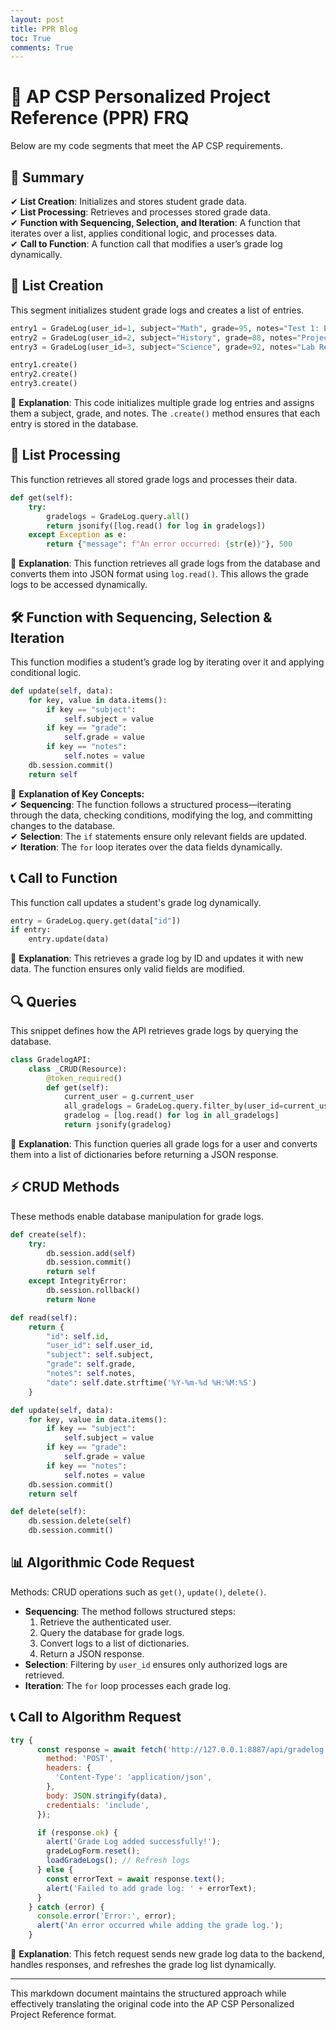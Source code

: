 ```yaml
---
layout: post
title: PPR Blog
toc: True
comments: True
---
```


# 🚀 AP CSP Personalized Project Reference (PPR) FRQ
Below are my code segments that meet the AP CSP requirements.

## 📌 Summary
✔ **List Creation**: Initializes and stores student grade data.  
✔ **List Processing**: Retrieves and processes stored grade data.  
✔ **Function with Sequencing, Selection, and Iteration**: A function that iterates over a list, applies conditional logic, and processes data.  
✔ **Call to Function**: A function call that modifies a user’s grade log dynamically.  

## 📂 List Creation
This segment initializes student grade logs and creates a list of entries.

```python
entry1 = GradeLog(user_id=1, subject="Math", grade=95, notes="Test 1: Easy exam")
entry2 = GradeLog(user_id=2, subject="History", grade=88, notes="Project Presentation")
entry3 = GradeLog(user_id=3, subject="Science", grade=92, notes="Lab Report")

entry1.create()
entry2.create()
entry3.create()
```

📝 **Explanation**: This code initializes multiple grade log entries and assigns them a subject, grade, and notes. The `.create()` method ensures that each entry is stored in the database.

## 🔄 List Processing
This function retrieves all stored grade logs and processes their data.

```python
def get(self):
    try:
        gradelogs = GradeLog.query.all()
        return jsonify([log.read() for log in gradelogs])
    except Exception as e:
        return {"message": f"An error occurred: {str(e)}"}, 500
```

📝 **Explanation**: This function retrieves all grade logs from the database and converts them into JSON format using `log.read()`. This allows the grade logs to be accessed dynamically.

## 🛠️ Function with Sequencing, Selection & Iteration
This function modifies a student’s grade log by iterating over it and applying conditional logic.

```python
def update(self, data):
    for key, value in data.items():
        if key == "subject":
            self.subject = value
        if key == "grade":
            self.grade = value
        if key == "notes":
            self.notes = value
    db.session.commit()
    return self
```

📌 **Explanation of Key Concepts:**  
✔ **Sequencing**: The function follows a structured process—iterating through the data, checking conditions, modifying the log, and committing changes to the database.  
✔ **Selection**: The `if` statements ensure only relevant fields are updated.  
✔ **Iteration**: The `for` loop iterates over the data fields dynamically.

## 📞 Call to Function
This function call updates a student's grade log dynamically.

```python
entry = GradeLog.query.get(data["id"])
if entry:
    entry.update(data)
```

📝 **Explanation**: This retrieves a grade log by ID and updates it with new data. The function ensures only valid fields are modified.

## 🔍 Queries
This snippet defines how the API retrieves grade logs by querying the database.

```python
class GradelogAPI:
    class _CRUD(Resource):
        @token_required()
        def get(self):
            current_user = g.current_user
            all_gradelogs = GradeLog.query.filter_by(user_id=current_user.id).all()
            gradelog = [log.read() for log in all_gradelogs]
            return jsonify(gradelog)
```

📝 **Explanation**: This function queries all grade logs for a user and converts them into a list of dictionaries before returning a JSON response.

## ⚡ CRUD Methods
These methods enable database manipulation for grade logs.

```python
def create(self):
    try:
        db.session.add(self)
        db.session.commit()
        return self
    except IntegrityError:
        db.session.rollback()
        return None

def read(self):
    return {
        "id": self.id,
        "user_id": self.user_id,
        "subject": self.subject,
        "grade": self.grade,
        "notes": self.notes,
        "date": self.date.strftime('%Y-%m-%d %H:%M:%S')
    }

def update(self, data):
    for key, value in data.items():
        if key == "subject":
            self.subject = value
        if key == "grade":
            self.grade = value
        if key == "notes":
            self.notes = value
    db.session.commit()
    return self

def delete(self):
    db.session.delete(self)
    db.session.commit()
```

## 📊 Algorithmic Code Request
Methods: CRUD operations such as `get()`, `update()`, `delete()`.

- **Sequencing**: The method follows structured steps:  
  1. Retrieve the authenticated user.  
  2. Query the database for grade logs.  
  3. Convert logs to a list of dictionaries.  
  4. Return a JSON response.
- **Selection**: Filtering by `user_id` ensures only authorized logs are retrieved.
- **Iteration**: The `for` loop processes each grade log.

## 📞 Call to Algorithm Request

```javascript
try {
      const response = await fetch('http://127.0.0.1:8887/api/gradelog', {
        method: 'POST',
        headers: {
          'Content-Type': 'application/json',
        },
        body: JSON.stringify(data),
        credentials: 'include',
      });

      if (response.ok) {
        alert('Grade Log added successfully!');
        gradeLogForm.reset();
        loadGradeLogs(); // Refresh logs
      } else {
        const errorText = await response.text();
        alert('Failed to add grade log: ' + errorText);
      }
    } catch (error) {
      console.error('Error:', error);
      alert('An error occurred while adding the grade log.');
    }
```

📝 **Explanation**: This fetch request sends new grade log data to the backend, handles responses, and refreshes the grade log list dynamically.

---

This markdown document maintains the structured approach while effectively translating the original code into the AP CSP Personalized Project Reference format.